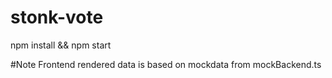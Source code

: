 # stonk-vote
npm install && npm start

#Note
Frontend rendered data is based on mockdata from mockBackend.ts
